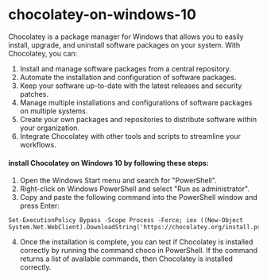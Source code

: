 # chocolatey-on-windows-10

Chocolatey is a package manager for Windows that allows you to easily install, upgrade, and uninstall software packages on your system. With Chocolatey, you can:

1. Install and manage software packages from a central repository.
2. Automate the installation and configuration of software packages.
3. Keep your software up-to-date with the latest releases and security patches.
4. Manage multiple installations and configurations of software packages on multiple systems.
5. Create your own packages and repositories to distribute software within your organization.
6. Integrate Chocolatey with other tools and scripts to streamline your workflows.
#### install Chocolatey on Windows 10 by following these steps:
1. Open the Windows Start menu and search for "PowerShell".
2. Right-click on Windows PowerShell and select "Run as administrator".
3. Copy and paste the following command into the PowerShell window and press Enter:
```
Set-ExecutionPolicy Bypass -Scope Process -Force; iex ((New-Object System.Net.WebClient).DownloadString('https://chocolatey.org/install.ps1'))
```
4. Once the installation is complete, you can test if Chocolatey is installed correctly by running the command choco in PowerShell. If the command returns a list of available commands, then Chocolatey is installed correctly.

